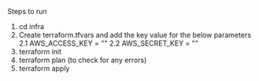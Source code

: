 Steps to run
1. cd infra 
2. Create terraform.tfvars and add the key value for the below parameters
   2.1 AWS_ACCESS_KEY = ""
   2.2 AWS_SECRET_KEY = ""
3. terraform init
4. terraform plan (to check for any errors)
5. terraform apply 
